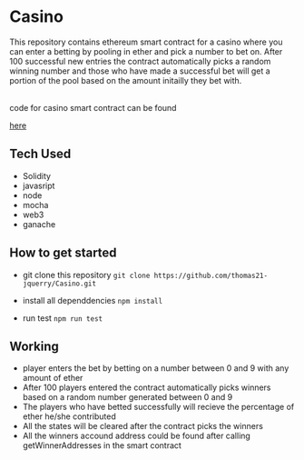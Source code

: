 # Casino
This repository contains ethereum smart contract for a casino where you can enter a betting by pooling in ether and pick a number to bet on. After 100 successful new entries the contract automatically picks a random winning number and those who have made a successful bet will get a portion of the pool based on the amount initailly they bet with.

<br/>
code for casino smart contract can be found

[here](https://github.com/thomas21-jquerry/Casino/blob/main/contracts/Casino.sol)

## Tech Used
- Solidity
- javasript
- node 
- mocha
- web3
- ganache

## How to get started
- git clone this repository ``` git clone https://github.com/thomas21-jquerry/Casino.git ```

- install all dependdencies ```npm install```

- run test  ```npm run test```


## Working 
- player enters the bet by betting on a number between 0 and 9 with any amount of ether 
- After 100 players entered the contract automatically picks winners based on a random number generated between 0 and 9
- The players who have betted successfully will recieve the percentage of ether he/she contributed
- All the states will be cleared after the contract picks the winners 
- All the winners accound address could be found after calling getWinnerAddresses in the smart contract

